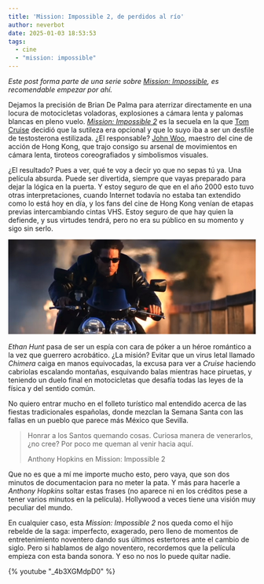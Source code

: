 ```yaml
---
title: 'Mission: Impossible 2, de perdidos al río'
author: neverbot
date: 2025-01-03 18:53:53
tags: 
  - cine
  - "mission: impossible"
---
```


*Este post forma parte de una serie sobre [Mission: Impossible](/cine/misiones-imposibles/), es recomendable empezar por ahí.*

Dejamos la precisión de Brian De Palma para aterrizar directamente en una locura de motocicletas voladoras, explosiones a cámara lenta y palomas blancas en pleno vuelo. *[Mission: Impossible 2](https://www.imdb.com/title/tt0120755/)* es la secuela en la que [Tom Cruise](https://www.imdb.com/name/nm0000129/) decidió que la sutileza era opcional y que lo suyo iba a ser un desfile de testosterona estilizada. ¿El responsable? [John Woo](https://www.imdb.com/name/nm0000247/), maestro del cine de acción de Hong Kong, que trajo consigo su arsenal de movimientos en cámara lenta, tiroteos coreografiados y simbolismos visuales.  

¿El resultado? Pues a ver, qué te voy a decir yo que no sepas tú ya. Una película absurda. Puede ser divertida, siempre que vayas preparado para dejar la lógica en la puerta. Y estoy seguro de que en el año 2000 esto tuvo otras interpretaciones, cuando Internet todavía no estaba tan extendido como lo está hoy en día, y los fans del cine de Hong Kong venían de etapas previas intercambiando cintas VHS. Estoy seguro de que hay quien la defiende, y sus virtudes tendrá, pero no era su público en su momento y sigo sin serlo.

![mission-impossible-2](./mission-impossible-2-de-perdidos-al-rio/mission-impossible-2.jpg)

*Ethan Hunt* pasa de ser un espía con cara de póker a un héroe romántico a la vez que guerrero acrobático. ¿La misión? Evitar que un virus letal llamado *Chimera* caiga en manos equivocadas, la excusa para ver a *Cruise* haciendo cabriolas escalando montañas, esquivando balas mientras hace piruetas, y teniendo un duelo final en motocicletas que desafía todas las leyes de la física y del sentido común.

No quiero entrar mucho en el folleto turístico mal entendido acerca de las fiestas tradicionales españolas, donde mezclan la Semana Santa con las fallas en un pueblo que parece más México que Sevilla.

> Honrar a los Santos quemando cosas. Curiosa manera de venerarlos, ¿no cree? Por poco me queman al venir hacia aquí.
>
> Anthony Hopkins en Mission: Impossible 2

Que no es que a mí me importe mucho esto, pero vaya, que son dos minutos de documentacion para no meter la pata. Y más para hacerle a *Anthony Hopkins* soltar estas frases (no aparece ni en los créditos pese a tener varios minutos en la película). Hollywood a veces tiene una visión muy peculiar del mundo.  

En cualquier caso, esta *Mission: Impossible 2* nos queda como el hijo rebelde de la saga: imperfecto, exagerado, pero lleno de momentos de entretenimiento noventero dando sus últimos estertores ante el cambio de siglo. Pero si hablamos de algo noventero, recordemos que la película empieza con esta banda sonora. Y eso no nos lo puede quitar nadie.

{% youtube "_4b3XGMdpD0" %}

